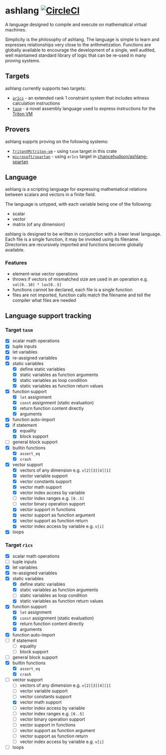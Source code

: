 # ashlang [![CircleCI](https://dl.circleci.com/status-badge/img/gh/chancehudson/ashlang/tree/main.svg?style=shield)](https://dl.circleci.com/status-badge/redirect/gh/chancehudson/ashlang/tree/main)

A language designed to compile and execute on mathematical virtual machines.

Simplicity is the philosophy of ashlang. The language is simple to learn and expresses relationships very close to the arithmetization. Functions are globally available to encourage the development of a single, well audited, well maintained standard library of logic that can be re-used in many proving systems.

## Targets

ashlang currently supports two targets:

- [`ar1cs`](./src/r1cs/README.md) - an extended rank 1 constraint system that includes witness calculation instructions
- [`tasm`](https://triton-vm.org/spec/instructions.html) - a novel assembly language used to express instructions for the [Triton VM](https://github.com/tritonvm/triton-vm)

## Provers

ashlang supprts proving on the following systems:

- [`TritonVM/triton-vm`](https://github.com/tritonvm/triton-vm) - using `tasm` target in this crate
- [`microsoft/spartan`](https://github.com/microsoft/spartan) - using `ar1cs` target in [chancehudson/ashlang-spartan](https://github.com/chancehudson/ashlang-spartan)

## Language

ashlang is a scripting language for expressing mathematical relations between scalars and vectors in a finite field.

The language is untyped, with each variable being one of the following:

- scalar
- vector
- matrix (of any dimension)

ashlang is designed to be written in conjunction with a lower level language. Each file is a single function, it may be invoked using its filename. Directories are recursively imported and functions become globally available.

### Features

- element-wise vector operations
- throws if vectors of mismatched size are used in an operation e.g. `val[0..10] * lav[0..5]`
- functions cannot be declared, each file is a single function
- files are not imported, function calls match the filename and tell the compiler what files are needed

## Language support tracking

### Target `tasm`

- [x] scalar math operations
- [x] tuple inputs
- [x] let variables
- [x] re-assigned variables
- [x] static variables
  - [x] define static variables
  - [x] static variables as function arguments
  - [x] static variables as loop condition
  - [x] static variables as function return values
- [x] function support
  - [x] `let` assignment
  - [x] `const` assignment (static evaluation)
  - [x] return function content directly
  - [x] arguments
- [x] function auto-import
- [x] if statement
  - [x] equality
  - [x] block support
- [ ] general block support
- [x] builtin functions
  - [x] `assert_eq`
  - [x] `crash`
- [x] vector support
  - [x] vectors of any dimension e.g. `v[2][3][4][1]`
  - [x] vector variable support
  - [x] vector constants support
  - [x] vector math support
  - [x] vector index access by variable
  - [ ] vector index ranges e.g. `[0..5]`
  - [ ] vector binary operation support
  - [x] vector support in functions
  - [x] vector support as function argument
  - [x] vector support as function return
  - [x] vector index access by variable e.g. `v[i]`
- [x] loops

### Target `r1cs`

- [x] scalar math operations
- [ ] tuple inputs
- [x] let variables
- [x] re-assigned variables
- [x] static variables
  - [x] define static variables
  - [x] static variables as function arguments
  - [ ] static variables as loop condition
  - [x] static variables as function return values
- [x] function support
  - [x] `let` assignment
  - [x] `const` assignment (static evaluation)
  - [x] return function content directly
  - [x] arguments
- [x] function auto-import
- [ ] if statement
  - [ ] equality
  - [ ] block support
- [ ] general block support
- [x] builtin functions
  - [x] `assert_eq`
  - [x] `crash`
- [ ] vector support
  - [ ] vectors of any dimension e.g. `v[2][3][4][1]`
  - [ ] vector variable support
  - [ ] vector constants support
  - [x] vector math support
  - [ ] vector index access by variable
  - [ ] vector index ranges e.g. `[0..5]`
  - [ ] vector binary operation support
  - [ ] vector support in functions
  - [ ] vector support as function argument
  - [ ] vector support as function return
  - [ ] vector index access by variable e.g. `v[i]`
- [ ] loops
